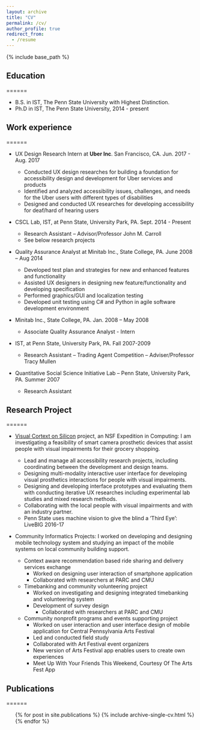 ```yaml
---
layout: archive
title: "CV"
permalink: /cv/
author_profile: true
redirect_from:
  - /resume
---
```


{% include base_path %}

## Education
======
* B.S. in IST, The Penn State University with Highest Distinction.
* Ph.D in IST, The Penn State University, 2014 - present

## Work experience
======
* UX Design Research Intern at **Uber Inc**. San Francisco, CA. Jun. 2017 - Aug. 2017
  * Conducted UX design researches for building a foundation for accessibility design and development for Uber services and products
  * Identified and analyzed accessibility issues, challenges, and needs for the Uber users with different types of disabilities
  * Designed and conducted UX researches for developing accessibility for deaf/hard of hearing users

* CSCL Lab, IST, at Penn State, University Park, PA. Sept. 2014 - Present
  * Research Assistant – Advisor/Professor John M. Carroll
  * See below research projects 

* Quality Assurance Analyst at Minitab Inc., State College, PA. June 2008 – Aug 2014
  * Developed test plan and strategies for new and enhanced features and functionality
  * Assisted UX designers in designing new feature/functionality and developing specification
  * Performed graphics/GUI and localization testing
  * Developed unit testing using C# and Python in agile software development environment

* Minitab Inc., State College, PA. Jan. 2008 – May 2008
  * Associate Quality Assurance Analyst - Intern

* IST, at Penn State, University Park, PA. Fall 2007-2009
  * Research Assistant – Trading Agent Competition – Adviser/Professor Tracy Mullen

* Quantitative Social Science Initiative Lab – Penn State, University Park, PA. Summer 2007
  * Research Assistant 
  
## Research Project
======
* [Visual Cortext on Silicon](http://www.cse.psu.edu/research/visualcortexonsilicon.expedition/) project, an NSF Expedition in Computing: I am investigating a feasibility of smart camera prosthetic devices that assist people with visual impairments for their grocery shopping.
  * Lead and manage all accessibility research projects, including coordinating between the development and design teams.
  * Designing multi-modality interactive user interface for developing visual prosthetics interactions for people with visual impairments.
  * Designing and developing interface prototypes and evaluating them with conducting iterative UX researches including experimental lab studies and mixed research methods.
  * Collaborating with the local people with visual impairments and with an industry partner.
  * Penn State uses machine vision to give the blind a ‘Third Eye’: LiveBIG 2016-17

* Community Informatics Projects: I worked on developing and designing mobile technology system and studying an impact of the mobile systems on local community building support.
  * Context aware recommendation based ride sharing and delivery services exchange
	* Worked on designing user interaction of smartphone application
	* Collaborated with researchers at PARC and CMU
  * Timebanking and community volunteering project
	* Worked on investigating and designing integrated timebanking and volunteering system
	* Development of survey design
	  * Collaborated with researchers at PARC and CMU
  * Community nonprofit programs and events supporting project
	* Worked on user interaction and user interface design of mobile application for Central Pennsylvania Arts Festival
	* Led and conducted field study
	* Collaborated with Art Festival event organizers
	* New version of Arts Festival app enables users to create own experiences
	* Meet Up With Your Friends This Weekend, Courtesy Of The Arts Fest App


## Publications
======
  <ul>{% for post in site.publications %}
    {% include archive-single-cv.html %}
  {% endfor %}</ul>
